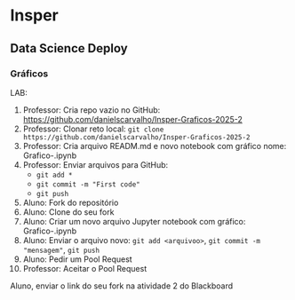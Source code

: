 # Insper

## Data Science Deploy

### Gráficos

LAB:

1. Professor: Cria repo vazio no GitHub: https://github.com/danielscarvalho/Insper-Graficos-2025-2
1. Professor: Clonar reto local:
   ```git clone https://github.com/danielscarvalho/Insper-Graficos-2025-2```
1. Professor: Cria arquivo READM.md e novo notebook com gráfico nome: Grafico-<INICIAIS>.ipynb
1. Professor: Enviar arquivos para GitHub:
   - ```git add *```
   - ```git commit -m "First code"```
   - ```git push```
1. Aluno: Fork do repositório
1. Aluno: Clone do seu fork
1. Aluno: Criar um novo arquivo Jupyter notebook com gráfico: Grafico-<INICIAIS>.ipynb
1. Aluno: Enviar o arquivo novo: ```git add <arquivoo>```, ```git commit -m "mensagem"```, ```git push```
5. Aluno: Pedir um Pool Request
6. Professor: Aceitar o Pool Request

Aluno, enviar o link do seu fork na atividade 2 do Blackboard
